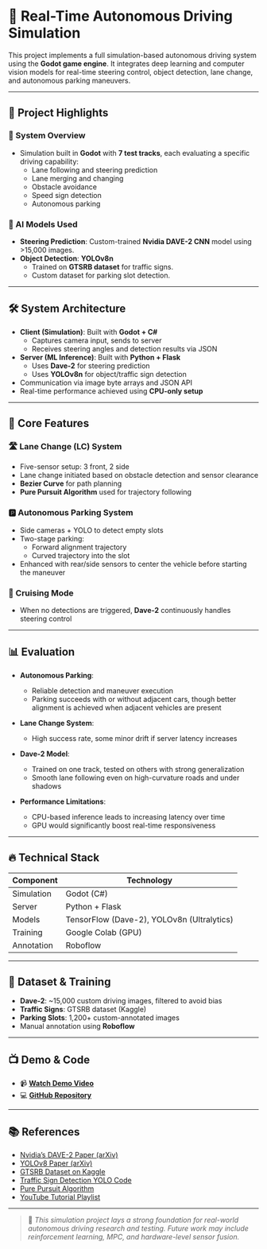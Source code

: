 # 🚗 Real-Time Autonomous Driving Simulation

This project implements a full simulation-based autonomous driving system using the **Godot game engine**. It integrates deep learning and computer vision models for real-time steering control, object detection, lane change, and autonomous parking maneuvers.

---

## 📌 Project Highlights

### 🔧 System Overview
- Simulation built in **Godot** with **7 test tracks**, each evaluating a specific driving capability:
  - Lane following and steering prediction
  - Lane merging and changing
  - Obstacle avoidance
  - Speed sign detection
  - Autonomous parking

### 🧠 AI Models Used
- **Steering Prediction**: Custom-trained **Nvidia DAVE-2 CNN** model using >15,000 images.
- **Object Detection**: **YOLOv8n**
  - Trained on **GTSRB dataset** for traffic signs.
  - Custom dataset for parking slot detection.

---

## 🛠 System Architecture

- **Client (Simulation)**: Built with **Godot + C#**
  - Captures camera input, sends to server
  - Receives steering angles and detection results via JSON
- **Server (ML Inference)**: Built with **Python + Flask**
  - Uses **Dave-2** for steering prediction
  - Uses **YOLOv8n** for object/traffic sign detection
- Communication via image byte arrays and JSON API
- Real-time performance achieved using **CPU-only setup**

---

## 🚦 Core Features

### 🛣 Lane Change (LC) System
- Five-sensor setup: 3 front, 2 side
- Lane change initiated based on obstacle detection and sensor clearance
- **Bezier Curve** for path planning
- **Pure Pursuit Algorithm** used for trajectory following

### 🅿️ Autonomous Parking System
- Side cameras + YOLO to detect empty slots
- Two-stage parking:
  - Forward alignment trajectory
  - Curved trajectory into the slot
- Enhanced with rear/side sensors to center the vehicle before starting the maneuver

### 🧭 Cruising Mode
- When no detections are triggered, **Dave-2** continuously handles steering control

---

## 📊 Evaluation

- **Autonomous Parking**:
  - Reliable detection and maneuver execution
  - Parking succeeds with or without adjacent cars, though better alignment is achieved when adjacent vehicles are present

- **Lane Change System**:
  - High success rate, some minor drift if server latency increases

- **Dave-2 Model**:
  - Trained on one track, tested on others with strong generalization
  - Smooth lane following even on high-curvature roads and under shadows

- **Performance Limitations**:
  - CPU-based inference leads to increasing latency over time
  - GPU would significantly boost real-time responsiveness

---

## 🔥 Technical Stack

| Component         | Technology             |
|------------------|------------------------|
| Simulation       | Godot (C#)             |
| Server           | Python + Flask         |
| Models           | TensorFlow (Dave-2), YOLOv8n (Ultralytics) |
| Training         | Google Colab (GPU)     |
| Annotation       | Roboflow               |

---

## 📁 Dataset & Training

- **Dave-2**: ~15,000 custom driving images, filtered to avoid bias
- **Traffic Signs**: GTSRB dataset (Kaggle)
- **Parking Slots**: 1,200+ custom-annotated images
- Manual annotation using **Roboflow**

---

## 📺 Demo & Code

- 📹 **[Watch Demo Video](https://youtu.be/6kBQ6Ja8XR0)**
- 💻 **[GitHub Repository](https://github.com/Rami-Si7/Autonomous-Car.git)**

---

## 📚 References

- [Nvidia’s DAVE-2 Paper (arXiv)](https://arxiv.org/pdf/1604.07316)
- [YOLOv8 Paper (arXiv)](https://arxiv.org/pdf/2104.12537)
- [GTSRB Dataset on Kaggle](https://www.kaggle.com/datasets/meowmeowmeowmeowmeow/gtsrb-german-traffic-sign)
- [Traffic Sign Detection YOLO Code](https://www.kaggle.com/code/pkdarabi/traffic-signs-detection-using-yolov8)
- [Pure Pursuit Algorithm](https://thomasfermi.github.io/Algorithms-for-Automated-Driving/Control/PurePursuit.html)
- [YouTube Tutorial Playlist](https://www.youtube.com/watch?v=oLi6mWDXRGM&list=PLMoSUbG1Q_r9JtujskOZkorWKCszT0w2S)

---

> 🚀 *This simulation project lays a strong foundation for real-world autonomous driving research and testing. Future work may include reinforcement learning, MPC, and hardware-level sensor fusion.*
